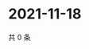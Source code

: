 # 2021-11-18

共 0 条

<!-- BEGIN WEIBO -->
<!-- 最后更新时间 Thu Nov 18 2021 17:15:02 GMT+0800 (China Standard Time) -->

<!-- END WEIBO -->

